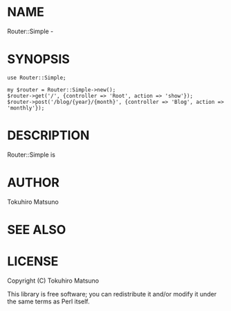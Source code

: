 # NAME

Router::Simple -

# SYNOPSIS

    use Router::Simple;

    my $router = Router::Simple->new();
    $router->get('/', {controller => 'Root', action => 'show'});
    $router->post('/blog/{year}/{month}', {controller => 'Blog', action => 'monthly'});

# DESCRIPTION

Router::Simple is

# AUTHOR

Tokuhiro Matsuno <tokuhirom AAJKLFJEF GMAIL COM>

# SEE ALSO

# LICENSE

Copyright (C) Tokuhiro Matsuno

This library is free software; you can redistribute it and/or modify
it under the same terms as Perl itself.